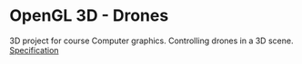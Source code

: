 <h1>OpenGL 3D - Drones</h1>
<p>3D project for course Computer graphics. Controlling drones in a 3D scene. <br>
<a href="https://docs.google.com/document/d/1iy9pKmr21fK31TjbBvkFcwl5bCsdrM31Pau7a18oZII/edit?usp=sharing">Specification</a>
</p>
